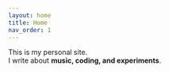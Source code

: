 ```yaml
---
layout: home
title: Home
nav_order: 1
---
```


This is my personal site.  
I write about **music, coding, and experiments**.
